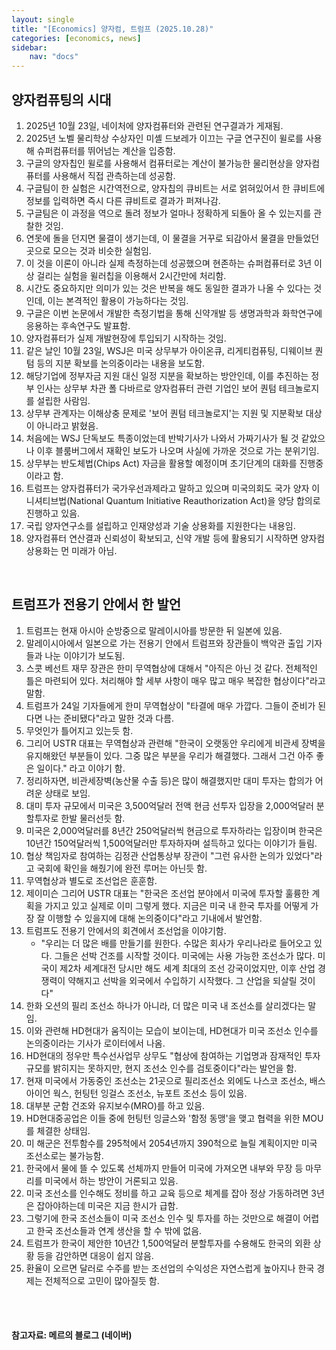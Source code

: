```yaml
---
layout: single
title: "[Economics] 양자컴, 트럼프 (2025.10.28)"
categories: [economics, news]
sidebar:
    nav: "docs"
---
```


## 양자컴퓨팅의 시대
1. 2025년 10월 23일, 네이처에 양자컴퓨터와 관련된 연구결과가 게재됨.
1. 2025년 노벨 물리학상 수상자인 미셸 드보레가 이끄는 구글 연구진이 윌로를 사용해 슈퍼컴퓨터를 뛰어넘는 계산을 입증함.
1. 구글의 양자칩인 윌로를 사용해서 컴퓨터로는 계산이 불가능한 물리현상을 양자컴퓨터를 사용해서 직접 관측하는데 성공함.
1. 구글팀이 한 실험은 시간역전으로, 양자칩의 큐비트는 서로 얽혀있어서 한 큐비트에 정보를 입력하면 즉시 다른 큐비트로 결과가 퍼져나감.
1. 구글팀은 이 과정을 역으로 돌려 정보가 얼마나 정확하게 되돌아 올 수 있는지를 관찰한 것임.
1. 연못에 돌을 던지면 물결이 생기는데, 이 물결을 거꾸로 되감아서 물결을 만들었던 곳으로 모으는 것과 비슷한 실험임.
1. 이 것을 이론이 아니라 실제 측정하는데 성공했으며 현존하는 슈퍼컴퓨터로 3년 이상 걸리는 실험을 윌러칩을 이용해서 2시간만에 처리함.
1. 시간도 중요하지만 의미가 있는 것은 반복을 해도 동일한 결과가 나올 수 있다는 것인데, 이는 본격적인 활용이 가능하다는 것임.
1. 구글은 이번 논문에서 개발한 측정기법을 통해 신약개발 등 생명과학과 화학연구에 응용하는 후속연구도 발표함.
1. 양자컴퓨터가 실제 개발현장에 투입되기 시작하는 것임.
1. 같은 날인 10월 23일, WSJ은 미국 상무부가 아이온큐, 리게티컴퓨팅, 디웨이브 퀀텀 등의 지분 확보를 논의중이라는 내용을 보도함.
1. 해당기업에 정부자금 지원 대신 일정 지분을 확보하는 방안인데, 이를 추진하는 정부 인사는 상무부 차관 폴 다바르로 양자컴퓨터 관련 기업인 보어 퀀텀 테크놀로지를 설립한 사람임.
1. 상무부 관계자는 이해상충 문제로 '보어 퀀텀 테크놀로지'는 지원 및 지분확보 대상이 아니라고 밝혔음.
1. 처음에는 WSJ 단독보도 특종이었는데 반박기사가 나와서 가짜기사가 될 것 같았으나 이후 블룸버그에서 재확인 보도가 나오며 사실에 가까운 것으로 가는 분위기임.
1. 상무부는 반도체법(Chips Act) 자금을 활용할 예정이며 초기단계의 대화를 진행중이라고 함.
1. 트럼프는 양자컴퓨터가 국가우선과제라고 말하고 있으며 미국의회도 국가 양자 이니셔티브법(National Quantum Initiative Reauthorization Act)을 양당 합의로 진행하고 있음.
1. 국립 양자연구소를 설립하고 인재양성과 기술 상용화를 지원한다는 내용임.
1. 양자컴퓨터 연산결과 신뢰성이 확보되고, 신약 개발 등에 활용되기 시작하면 양자컴 상용화는 먼 미래가 아님.

<br/>

## 트럼프가 전용기 안에서 한 발언
1. 트럼프는 현재 아시아 순방중으로 말레이시아를 방문한 뒤 일본에 있음.
1. 말레이시아에서 일본으로 가는 전용기 안에서 트럼프와 장관들이 백악관 출입 기자들과 나눈 이야기가 보도됨.
1. 스콧 베선트 재무 장관은 한미 무역협상에 대해서 "아직은 아닌 것 같다. 전체적인 틀은 마련되어 있다. 처리해야 할 세부 사항이 매우 많고 매우 복잡한 협상이다"라고 말함.
1. 트럼프가 24일 기자들에게 한미 무역협상이 "타결에 매우 가깝다. 그들이 준비가 된다면 나는 준비됐다"라고 말한 것과 다름.
1. 무엇인가 틀어지고 있는듯 함.
1. 그리어 USTR 대표는 무역협상과 관련해 "한국이 오랫동안 우리에게 비관세 장벽을 유지해왔던 부분들이 있다. 그중 많은 부분을 우리가 해결했다. 그래서 그건 아주 좋은 일이다." 라고 이야기 함.
1. 정리하자면, 비관세장벽(농산물 수출 등)은 많이 해결했지만 대미 투자는 합의가 어려운 상태로 보임.
1. 대미 투자 규모에서 미국은 3,500억달러 전액 현금 선투자 입장을 2,000억달러 분할투자로 한발 물러선듯 함.
1. 미국은 2,000억달러를 8년간 250억달러씩 현금으로 투자하라는 입장이며 한국은 10년간 150억달러씩 1,500억달러만 투자하자며 설득하고 있다는 이야기가 들림.
1. 협상 책임자로 참여하는 김정관 산업통상부 장관이 "그런 유사한 논의가 있었다"라고 국회에 확인을 해줬기에 완전 루머는 아닌듯 함.
1. 무역협상과 별도로 조선업은 훈훈함.
1. 제이미슨 그리어 USTR 대표는 "한국은 조선업 분야에서 미국에 투자할 훌륭한 계획을 가지고 있고 실제로 이미 그렇게 했다. 지금은 미국 내 한국 투자를 어떻게 가장 잘 이행할 수 있을지에 대해 논의중이다"라고 기내에서 발언함.
1. 트럼프도 전용기 안에서의 회견에서 조선업을 이야기함.
    - "우리는 더 많은 배를 만들기를 원한다. 수많은 회사가 우리나라로 들어오고 있다. 그들은 선박 건조를 시작할 것이다. 미국에는 사용 가능한 조선소가 많다. 미국이 제2차 세계대전 당시만 해도 세계 최대의 조선 강국이었지만, 이후 산업 경쟁력이 약해지고 선박을 외국에서 수입하기 시작했다. 그 산업을 되살릴 것이다"
1. 한화 오션의 필리 조선소 하나가 아니라, 더 많은 미국 내 조선소를 살리겠다는 말임.
1. 이와 관련해 HD현대가 움직이는 모습이 보이는데, HD현대가 미국 조선소 인수를 논의중이라는 기사가 로이터에서 나옴.
1. HD현대의 정우만 특수선사업무 상무도 "협상에 참여하는 기업명과 잠재적인 투자규모를 밝히지는 못하지만, 현지 조선소 인수를 검토중이다"라는 발언을 함.
1. 현재 미국에서 가동중인 조선소는 21곳으로 필리조선소 외에도 나스코 조선소, 배스 아이언 웍스, 헌팅턴 잉걸스 조선소, 뉴포트 조선소 등이 있음.
1. 대부분 군함 건조와 유지보수(MRO)를 하고 있음.
1. HD현대중공업은 이들 중에 헌팅턴 잉글스와 '함정 동맹'을 맺고 협력을 위한 MOU를 체결한 상태임.
1. 미 해군은 전투함수를 295척에서 2054년까지 390척으로 늘릴 계획이지만 미국 조선소로는 불가능함.
1. 한국에서 물에 뜰 수 있도록 선체까지 만들어 미국에 가져오면 내부와 무장 등 마무리를 미국에서 하는 방안이 거론되고 있음.
1. 미국 조선소를 인수해도 정비를 하고 교육 등으로 체계를 잡아 정상 가동하려면 3년은 잡아야하는데 미국은 지금 한시가 급함.
1. 그렇기에 한국 조선소들이 미국 조선소 인수 및 투자를 하는 것만으로 해결이 어렵고 한국 조선소들과 연계 생산을 할 수 밖에 없음.
1. 트럼프가 한국이 제안한 10년간 1,500억달러 분할투자를 수용해도 한국의 외환 상황 등을 감안하면 대응이 쉽지 않음.
1. 환율이 오르면 달러로 수주를 받는 조선업의 수익성은 자연스럽게 높아지나 한국 경제는 전체적으로 고민이 많아질듯 함.




<br/>
<br/>

#### 참고자료: 메르의 블로그 (네이버)
